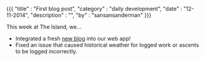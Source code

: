 {{{
  "title" : "First blog post",
  "category" : "daily development",
  "date" : "12-11-2014",
  "description" : "",
  "by" : "sansansanderman"
}}}

This week at The Island, we...

- Integrated a fresh [new blog](https://www.island.io/blog) into our web app!
- Fixed an issue that caused historical weather for logged work or ascents to be logged incorrectly.